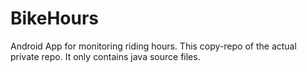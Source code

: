 # BikeHours
Android App for monitoring riding hours. This copy-repo of the actual private repo. It only contains java source files.
